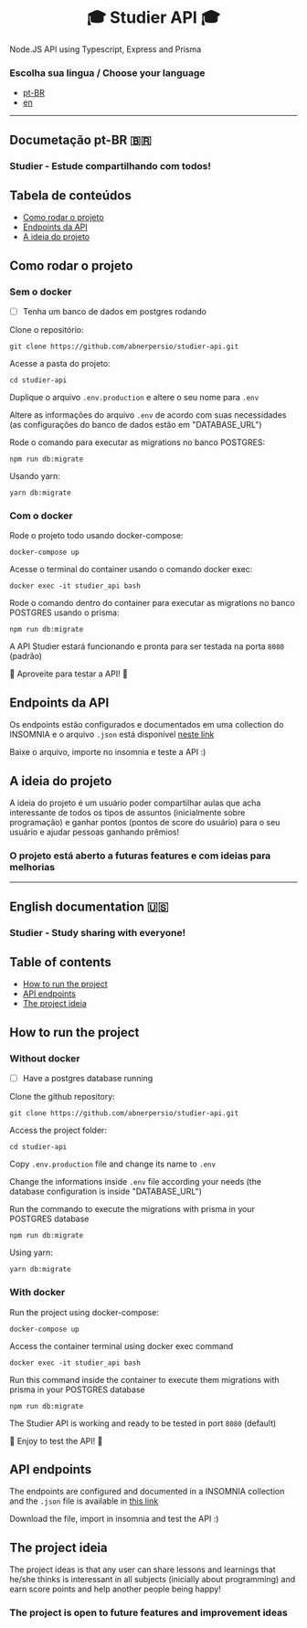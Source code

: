 <div align="center">
  <h1>🎓 Studier API 🎓</h1>
</div>

Node.JS API using Typescript, Express and Prisma

### Escolha sua lingua / Choose your language

- [pt-BR](#pt-br)
- [en](#en)

-----
<a id="pt-br"></a>
## Documetação pt-BR 🇧🇷 

### Studier - Estude compartilhando com todos!

## Tabela de conteúdos

- [Como rodar o projeto](#how-to-run-br)
- [Endpoints da API](#endpoints-br)
- [A ideia do projeto](#ideas-br)


<a id="how-to-run-br"></a>
## Como rodar o projeto

### Sem o docker

- [ ] Tenha um banco de dados em postgres rodando

Clone o repositório:
```
git clone https://github.com/abnerpersio/studier-api.git
```

Acesse a pasta do projeto:
```
cd studier-api
```

Duplique o arquivo `.env.production` e altere o seu nome para `.env`

Altere as informações do arquivo `.env` de acordo com suas necessidades (as configurações do banco de dados estão em "DATABASE_URL")

Rode o comando para executar as migrations no banco POSTGRES:
```
npm run db:migrate
```

Usando yarn:
```
yarn db:migrate
```

### Com o docker

Rode o projeto todo usando docker-compose:
```
docker-compose up
```

Acesse o terminal do container usando o comando docker exec:
```
docker exec -it studier_api bash
```

Rode o comando dentro do container para executar as migrations no banco POSTGRES usando o prisma:
```
npm run db:migrate
```

A API Studier estará funcionando e pronta para ser testada na porta `8080` (padrão)

🚀 Aproveite para testar a API! 🚀

<a id="endpoints-br"></a>
## Endpoints da API

Os endpoints estão configurados e documentados em uma collection do INSOMNIA e o arquivo `.json` está disponível [neste link](https://gist.github.com/abnerpersio/593f50448769778f415038f04b1263a4)

Baixe o arquivo, importe no insomnia e teste a API :)

<a id="ideas-br"></a>
## A ideia do projeto

A ideia do projeto é um usuário poder compartilhar aulas que acha interessante de todos os tipos de assuntos (inicialmente sobre programação) e ganhar pontos (pontos de score do usuário) para o seu usuário e ajudar pessoas ganhando prêmios!

### O projeto está aberto a futuras features e com ideias para melhorias

-----

<a id="en"></a>
## English documentation 🇺🇸

### Studier - Study sharing with everyone!

## Table of contents

- [How to run the project](#how-to-run-en)
- [API endpoints](#ideas-en)
- [The project ideia](#endpoints-en)


<a id="#how-to-run-en"></a>
## How to run the project

### Without docker

- [ ] Have a postgres database running

Clone the github repository:
```
git clone https://github.com/abnerpersio/studier-api.git
```

Access the project folder:
```
cd studier-api
```

Copy `.env.production` file and change its name to `.env`

Change the informations inside `.env` file according your needs (the database configuration is inside "DATABASE_URL")

Run the commando to execute the migrations with prisma in your POSTGRES database
```
npm run db:migrate
```

Using yarn:
```
yarn db:migrate
```

### With docker

Run the project using docker-compose:
```
docker-compose up
```

Access the container terminal using docker exec command
```
docker exec -it studier_api bash
```

Run this command inside the container to execute them migrations with prisma in your POSTGRES database
```
npm run db:migrate
```

The Studier API is working and ready to be tested in port `8080` (default)

🚀 Enjoy to test the API! 🚀


<a id="endpoints-en"></a>
## API endpoints

The endpoints are configured and documented in a INSOMNIA collection and the `.json` file is available in [this link](https://gist.github.com/abnerpersio/593f50448769778f415038f04b1263a4)

Download the file, import in insomnia and test the API :)

<a id="ideas-en"></a>
## The project ideia

The project ideas is that any user can share lessons and learnings that he/she thinks is interessant in all subjects (inicially about programming) and earn score points and help another people being happy!

### The project is open to future features and improvement ideas 
